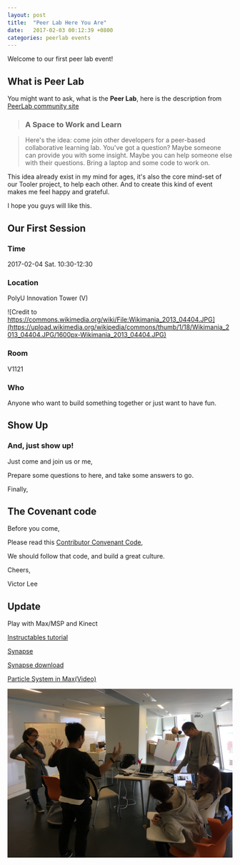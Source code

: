 ```yaml
---
layout: post
title:  "Peer Lab Here You Are"
date:   2017-02-03 00:12:39 +0800
categories: peerlab events
---
```


Welcome to our first peer lab event!

## What is Peer Lab

You might want to ask, what is the **Peer Lab**, here is the description from [PeerLab community site](http://peerlab.community/)

> ### A Space to Work and Learn

> Here's the idea: come join other developers for a peer-based collaborative learning lab. You've got a question? Maybe someone can provide you with some insight. Maybe you can help someone else with their questions. Bring a laptop and some code to work on.

This idea already exist in my mind for ages, it's also the core mind-set of our Tooler project, to help each other. And to create this kind of event makes me feel happy and grateful.

I hope you guys will like this.

## Our First Session

### Time

2017-02-04 Sat. 10:30-12:30

### Location

PolyU Innovation Tower (V)

![Credit to https://commons.wikimedia.org/wiki/File:Wikimania_2013_04404.JPG](https://upload.wikimedia.org/wikipedia/commons/thumb/1/18/Wikimania_2013_04404.JPG/1600px-Wikimania_2013_04404.JPG)

### Room

V1121

### Who

Anyone who want to build something together or just want to have fun.


## Show Up

### And, just show up!

Just come and join us or me,

Prepare some questions to here, and take some answers to go.


Finally,

## The Covenant code

Before you come,

Please read this [Contributor Convenant Code](https://meetmet-peerlab.github.io/covenant/codeofconduct/2017/02/02/Contributor-Covenant-Code-of-Conduct.html),

We should follow that code, and build a great culture.

Cheers,

Victor Lee

## **Update**

Play with Max/MSP and Kinect

[Instructables tutorial](http://www.instructables.com/id/Create-Interactive-Electronic-Instruments-with-Max/?ALLSTEPS)

[Synapse](http://synapsekinect.tumblr.com/)

[Synapse download](http://synapsekinect.tumblr.com/post/6305020721/download)

[Particle System in Max(Video)](https://www.youtube.com/watch?v=TRgX7rVgSAE&t=716s)

![](assets/images/events/001/IMG_3002.JPG)

